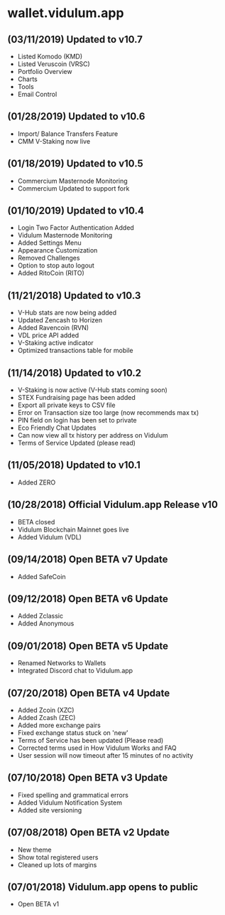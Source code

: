 # wallet.vidulum.app

(03/11/2019) Updated to v10.7
------
  * Listed Komodo (KMD)
  * Listed Veruscoin (VRSC)
  * Portfolio Overview
  * Charts
  * Tools
  * Email Control
  


(01/28/2019) Updated to v10.6
------
  * Import/ Balance Transfers Feature
  * CMM V-Staking now live



(01/18/2019) Updated to v10.5
------
  * Commercium Masternode Monitoring
  * Commercium Updated to support fork



(01/10/2019) Updated to v10.4
------
  * Login Two Factor Authentication Added
  * Vidulum Masternode Monitoring
  * Added Settings Menu
  * Appearance Customization
  * Removed Challenges
  * Option to stop auto logout
  * Added RitoCoin (RITO)



(11/21/2018) Updated to v10.3
------
  * V-Hub stats are now being added
  * Updated Zencash to Horizen
  * Added Ravencoin (RVN)
  * VDL price API added
  * V-Staking active indicator
  * Optimized transactions table for mobile
  
  

(11/14/2018) Updated to v10.2
------
  * V-Staking is now active (V-Hub stats coming soon)
  * STEX Fundraising page has been added
  * Export all private keys to CSV file
  * Error on Transaction size too large (now recommends max tx)
  * PIN field on login has been set to private
  * Eco Friendly Chat Updates
  * Can now view all tx history per address on Vidulum
  * Terms of Service Updated (please read)



(11/05/2018) Updated to v10.1
------
  * Added ZERO



(10/28/2018) Official Vidulum.app Release v10
------
  * BETA closed
  * Vidulum Blockchain Mainnet goes live
  * Added Vidulum (VDL)



(09/14/2018) Open BETA v7 Update
------
  * Added SafeCoin



(09/12/2018) Open BETA v6 Update
------
  * Added Zclassic
  * Added Anonymous



(09/01/2018) Open BETA v5 Update
------
  * Renamed Networks to Wallets
  * Integrated Discord chat to Vidulum.app



(07/20/2018) Open BETA v4 Update
------
  * Added Zcoin (XZC)
  * Added Zcash (ZEC)
  * Added more exchange pairs
  * Fixed exchange status stuck on 'new'
  * Terms of Service has been updated (Please read)
  * Corrected terms used in How Vidulum Works and FAQ
  * User session will now timeout after 15 minutes of no activity



(07/10/2018) Open BETA v3 Update
------
  * Fixed spelling and grammatical errors
  * Added Vidulum Notification System
  * Added site versioning



(07/08/2018) Open BETA v2 Update
------
  * New theme
  * Show total registered users
  * Cleaned up lots of margins



(07/01/2018) Vidulum.app opens to public
------
  * Open BETA v1
